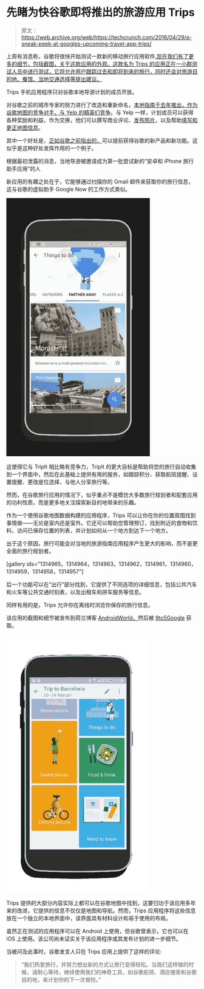 # 先睹为快谷歌即将推出的旅游应用 Trips 

> 原文：<https://web.archive.org/web/https://techcrunch.com/2016/04/29/a-sneak-peek-at-googles-upcoming-travel-app-trips/>

上周有消息称，谷歌将很快开始测试一款新的移动旅行应用软件[,现在我们有了更多的细节，包括截图，关于这款应用的外观。这款名为 Trips 的应用正在一小群测试人员中进行测试，它将允许用户跟踪过去和即将到来的旅行，同时还会对旅游目的地、餐馆、当地交通选择等提出建议。](https://web.archive.org/web/20221207211146/http://www.androidpolice.com/2016/04/21/google-is-preparing-to-test-a-new-travel-app-sometime-next-week/)

Trips 手机应用程序只对谷歌本地导游计划的成员开放。

对谷歌之前的城市专家的努力进行了改造和重新命名，[本地指南于去年推出，作为谷歌地图的竞争对手，与 Yelp 的精英们竞争](https://web.archive.org/web/20221207211146/https://beta.techcrunch.com/2015/02/06/google-takes-on-yelp-elites-with-its-new-local-guides-program/)。与 Yelp 一样，计划成员可以获得各种奖励和利益，作为交换，他们可以撰写商业评论、[发布照片](https://web.archive.org/web/20221207211146/https://beta.techcrunch.com/2015/08/24/google-maps-tests-a-new-feature-that-collects-users-foodie-photos/)，以及帮助[填写和更正地图信息](https://web.archive.org/web/20221207211146/https://beta.techcrunch.com/2015/11/13/google-crowdsources-business-listing-corrections-map-edits-with-expanded-local-guides-program/)。

其中一个好处是，[正如谷歌之前指出的，](https://web.archive.org/web/20221207211146/https://beta.techcrunch.com/2015/11/13/google-crowdsources-business-listing-corrections-map-edits-with-expanded-local-guides-program/)可以提前获得谷歌的新产品和新功能。这似乎是这种好处发挥作用的一个例子。

根据最初泄露的消息，当地导游被邀请成为第一批尝试新的“安卓和 iPhone 旅行助手应用”的人

新应用的有趣之处在于，它能够通过扫描你的 Gmail 邮件来获取你的旅行信息，这与谷歌的虚拟助手 Google Now 的工作方式类似。

![trips3](img/b3e4c6a24083d7965dad426a9757db55.png)

这使得它与 TripIt 相比略有竞争力，TripIt 的更大目标是帮助将您的旅行自动收集到一个界面中，然后在此基础上提供有用的服务，如跟踪积分、获取航班提醒、设置提醒、更改座位选择、与他人分享旅行等。

然而，在谷歌旅行应用的情况下，似乎重点不是模仿大多数旅行规划者和配套应用的功利性质，而是更多地关注探索新目的地带来的乐趣。

作为一个使用谷歌地图数据构建的应用程序，Trips 可以让你在你的位置周围找到事情做——无论是室内还是室外。它还可以帮助您管理预订，找到附近的食物和饮料，访问已保存位置的列表，并计划如何从一个地方到达下一个地方。

出于这个原因，旅行可能会对当地的旅游指南应用程序产生更大的影响，而不是更全面的旅行规划者。

[gallery ids="1314965，1314964，1314963，1314962，1314961，1314960，1314959，1314958，1314957"]

后一个功能可以在“出行”部分找到，它提供了不同选项的详细信息，包括公共汽车和火车等公共交通时刻表，以及出租车和拼车服务等信息。

同样有用的是，Trips 允许你在离线时浏览你保存的旅行信息。

该应用的截图和细节被发布到荷兰博客 [AndroidWorld，](https://web.archive.org/web/20221207211146/http://androidworld.nl/apps/google-trip-beta/)然后被 [9to5Google](https://web.archive.org/web/20221207211146/http://9to5google.com/2016/04/28/google-trip-app/) 获取。

![trips4](img/2e52a4eea4b445478af2484dbe9e5f69.png)

Trips 提供的大部分内容实际上都可以在谷歌地图中找到，这要归功于该应用多年来的改进，它提供的信息不仅仅是地图和导航。然而，Trips 应用程序将这些信息放在一个独立的本地界面中，该界面具有材料设计和易于使用的布局。

虽然正在测试的应用程序可以在 Android 上使用，但谷歌曾表示，它也可以在 iOS 上使用。该公司尚未证实关于该应用程序或其发布计划的进一步细节。

当被问及此事时，谷歌发言人只在 Trips 应用上提供了这样的评论:

> “我们热爱旅行，并努力想出新的方式让旅行变得轻松。当我们这样做的时候，请耐心等待，继续使用我们的神奇工具，如谷歌航班、酒店搜索和谷歌目的地，来计划你的下一次冒险。”
